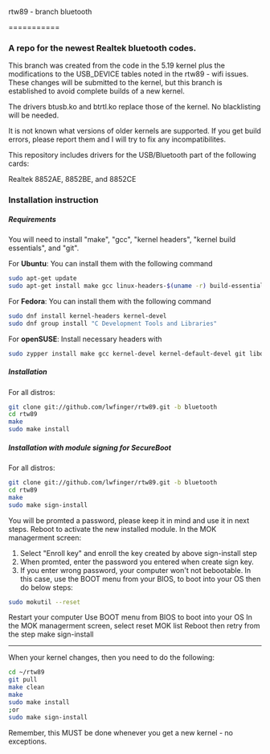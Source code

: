 rtw89 - branch bluetooth

===========
### A repo for the newest Realtek bluetooth codes.

This branch was created from the code in the 5.19 kernel plus the modifications
to the USB_DEVICE tables noted in the rtw89 - wifi issues. These changes will be
submitted to the kernel, but this branch is established to avoid complete builds
of a new kernel.


The drivers btusb.ko and btrtl.ko replace those of the kernel. No blacklisting will
be needed. 

It is not known what versions of older kernels are supported. If you get build errors,
please report them and I will try to fix any incompatibilites.

This repository includes drivers for the USB/Bluetooth part of the following cards:

Realtek 8852AE, 8852BE, and 8852CE

### Installation instruction
##### Requirements
You will need to install "make", "gcc", "kernel headers", "kernel build essentials", and "git".

For **Ubuntu**: You can install them with the following command
```bash
sudo apt-get update
sudo apt-get install make gcc linux-headers-$(uname -r) build-essential git
```
For **Fedora**: You can install them with the following command
```bash
sudo dnf install kernel-headers kernel-devel
sudo dnf group install "C Development Tools and Libraries"
```
For **openSUSE**: Install necessary headers with
```bash
sudo zypper install make gcc kernel-devel kernel-default-devel git libopenssl-devel
```
##### Installation
For all distros:
```bash
git clone git://github.com/lwfinger/rtw89.git -b bluetooth
cd rtw89
make
sudo make install
```

##### Installation with module signing for SecureBoot
For all distros:
```bash
git clone git://github.com/lwfinger/rtw89.git -b bluetooth
cd rtw89
make
sudo make sign-install
```
You will be promted a password, please keep it in mind and use it in next steps.
Reboot to activate the new installed module.
In the MOK managerment screen:
1. Select "Enroll key" and enroll the key created by above sign-install step
2. When promted, enter the password you entered when create sign key. 
3. If you enter wrong password, your computer won't not bebootable. In this case,
   use the BOOT menu from your BIOS, to boot into your OS then do below steps:
```bash
sudo mokutil --reset
```
Restart your computer
Use BOOT menu from BIOS to boot into your OS
In the MOK managerment screen, select reset MOK list
Reboot then retry from the step make sign-install

***********************************************************************************************

When your kernel changes, then you need to do the following:
```bash
cd ~/rtw89
git pull
make clean
make
sudo make install
;or
sudo make sign-install
```

Remember, this MUST be done whenever you get a new kernel - no exceptions.


